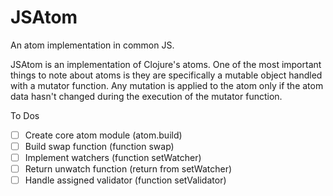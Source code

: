 JSAtom
======

An atom implementation in common JS.

JSAtom is an implementation of Clojure's atoms. One of the most important things to note about
atoms is they are specifically a mutable object handled with a mutator function.  Any mutation is applied
to the atom only if the atom data hasn't changed during the execution of the mutator function.

To Dos

- [ ] Create core atom module (atom.build)
- [ ] Build swap function (function swap)
- [ ] Implement watchers (function setWatcher)
- [ ] Return unwatch function (return from setWatcher)
- [ ] Handle assigned validator (function setValidator)
